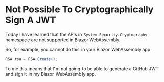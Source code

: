 # Not Possible To Cryptographically Sign A JWT

Today I have learned that the APIs in `System.Security.Cryptography` namespace
are not supported in Blazor WebAssembly.

So, for example, you cannot do this in your Blazor WebAssembly app:

```csharp
RSA rsa = RSA.Create();
```

To me this means that I'm not going to be able to generate a GitHub JWT and sign it
in my Blazor WebAssembly app.
